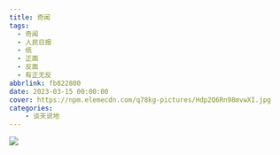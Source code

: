 ```yaml
---
title: 奇闻
tags:
  - 奇闻
  - 人民日报
  - 纸
  - 正面
  - 反面
  - 有正无反
abbrlink: fb822800
date: 2023-03-15 00:00:00
cover: https://npm.elemecdn.com/q78kg-pictures/Hdp2Q6Rn98mvwXI.jpg
categories:
	- 谈天说地
---
```


![](https://npm.elemecdn.com/q78kg-pictures/appendix/6f1es61awd.jpg)

